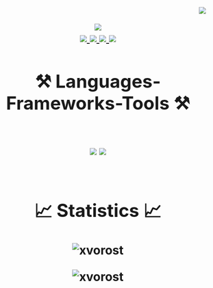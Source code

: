 <img align="right" src="https://visitor-badge.laobi.icu/badge?page_id=reproachdevs.reproachdevs" />

<h1 align="center">
    <img src="https://readme-typing-svg.herokuapp.com?font=Bungee&size=30&duration=3000&pause=1000&color=F70707&center=true&random=true&width=435&lines=Hello+%F0%9F%91%8B;I'm+Reproach;Welcome+to+my+page;" />
<div align="center"> 
  <a href="https://www.youtube.com/@reproachfivem">
    <img src="https://img.shields.io/badge/Youtube-FD2D00?style=for-the-badge&logo=youtube&logoColor=white" />
  </a>
  <a href="https://discordapp.com/users/564846633192521738" target="_blank">
     <img src="https://img.shields.io/badge/Discord-0006FD?style=for-the-badge&logo=discord&logoColor=white" target="_blank" />
  </a>
  <a href="https://ratted.software/p/71je6go50z" target="_blank">
     <img src="https://img.shields.io/badge/Ltc-353335?style=for-the-badge&logo=litecoin&logoColor=white" target="_blank" />
  </a>
  <a href="https://ratted.software/p/bilpn50818" target="_blank">
     <img src="https://img.shields.io/badge/Eth-3c3c3b?style=for-the-badge&logo=Ethereum&logoColor=white" target="_blank" />
  </a>
 








<div align="center">



<h2 align="center">⚒️ Languages-Frameworks-Tools ⚒️</h2>
<br/>
<div align="center">
    <img src="https://skillicons.dev/icons?i=html,css,javascript,vscode,github" />
    <img src="https://skillicons.dev/icons?i=nodejs,python,cs" /><br>
</div>



<br/>

<h2 align="center">📈 Statistics 📈</h2>
<p align="center">
	<img src="https://github-readme-stats-zenixas.vercel.app/api/top-langs/?username=reproachdevs&&layout=donut&theme=dark&hide_border=true&blocale=en" alt="xvorost" />
</p>

<p align="center">	
	<img align="center" src="https://github-readme-stats.vercel.app/api?username=reproachdevs&show_icons=true&theme=dark&hide_border=true&locale=en" alt="xvorost" />
</p>



<!--
**reproachdevs/reproachdevs** is a ✨ _special_ ✨ repository because its `README.md` (this file) appears on your GitHub profile.

Here are some ideas to get you started:

- 🔭 I’m currently working on ...
- 🌱 I’m currently learning ...
- 👯 I’m looking to collaborate on ...
- 🤔 I’m looking for help with ...
- 💬 Ask me about ...
- 📫 How to reach me: ...
- 😄 Pronouns: ...
- ⚡ Fun fact: ...
-->
